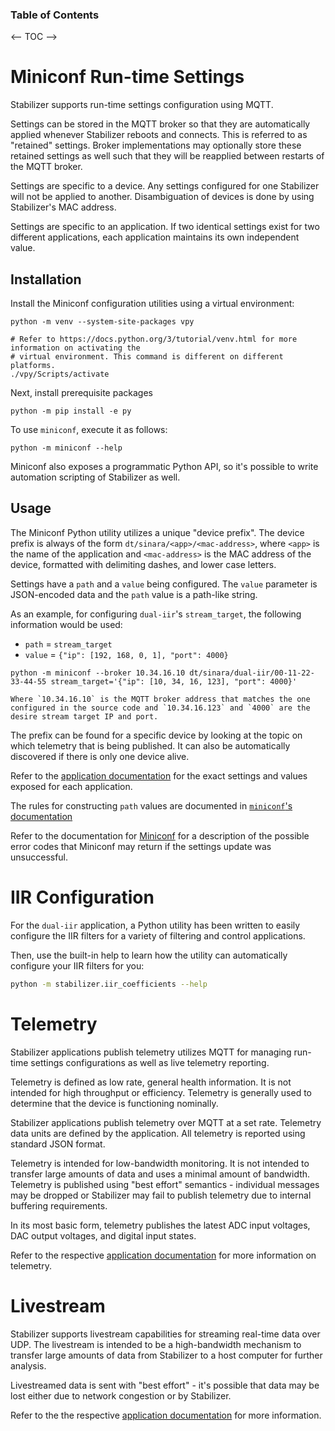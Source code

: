 

### Table of Contents

<-- TOC -->


# Miniconf Run-time Settings
Stabilizer supports run-time settings configuration using MQTT.

Settings can be stored in the MQTT broker so that they are automatically applied whenever
Stabilizer reboots and connects. This is referred to as "retained" settings. Broker implementations
may optionally store these retained settings as well such that they will be reapplied between
restarts of the MQTT broker.

Settings are specific to a device. Any settings configured for one Stabilizer will not be applied
to another. Disambiguation of devices is done by using Stabilizer's MAC address.

Settings are specific to an application. If two identical settings exist for two different
applications, each application maintains its own independent value.

## Installation
Install the Miniconf configuration utilities using a virtual environment:
```
python -m venv --system-site-packages vpy

# Refer to https://docs.python.org/3/tutorial/venv.html for more information on activating the
# virtual environment. This command is different on different platforms.
./vpy/Scripts/activate
```

Next, install prerequisite packages
```
python -m pip install -e py
```

To use `miniconf`, execute it as follows:
```
python -m miniconf --help
```

Miniconf also exposes a programmatic Python API, so it's possible to write automation scripting of
Stabilizer as well.

## Usage
The Miniconf Python utility utilizes a unique "device prefix". The device prefix is always of the
form `dt/sinara/<app>/<mac-address>`, where `<app>` is the name of the application and
`<mac-address>` is the MAC address of the device, formatted with delimiting dashes, and lower case letters.

Settings have a `path` and a `value` being configured. The `value` parameter is JSON-encoded data
and the `path` value is a path-like string.

As an example, for configuring `dual-iir`'s `stream_target`, the following information would be
used:
* `path` = `stream_target`
* `value` = `{"ip": [192, 168, 0, 1], "port": 4000}`

```
python -m miniconf --broker 10.34.16.10 dt/sinara/dual-iir/00-11-22-33-44-55 stream_target='{"ip": [10, 34, 16, 123], "port": 4000}'

Where `10.34.16.10` is the MQTT broker address that matches the one configured in the source code and `10.34.16.123` and `4000` are the desire stream target IP and port.
```

The prefix can be found for a specific device by looking at the topic on which telemetry that is
being published. It can also be automatically discovered if there is only one
device alive.

Refer to the [application documentation](overview.md#applications) for the exact settings and values exposed
for each application.

The rules for constructing `path` values are documented in [`miniconf`'s
documentation](https://github.com/quartiq/miniconf#settings-paths)

Refer to the documentation for [Miniconf](firmware/miniconf/enum.Error.html) for a
description of the possible error codes that Miniconf may return if the settings update was
unsuccessful.

# IIR Configuration
For the `dual-iir` application, a Python utility has been written to easily configure the IIR
filters for a variety of filtering and control applications.

Then, use the built-in help to learn how the utility can automatically configure your IIR filters
for you:
```bash
python -m stabilizer.iir_coefficients --help
```

# Telemetry

Stabilizer applications publish telemetry utilizes MQTT for managing run-time settings configurations as well as live telemetry
reporting.

Telemetry is defined as low rate, general health information. It is not intended for high throughput
or efficiency. Telemetry is generally used to determine that the device is functioning nominally.

Stabilizer applications publish telemetry over MQTT at a set rate. Telemetry data units are defined
by the application. All telemetry is reported using standard JSON format.

Telemetry is intended for low-bandwidth monitoring. It is not intended to transfer large amounts of
data and uses a minimal amount of bandwidth. Telemetry is published using "best effort" semantics -
individual messages may be dropped or Stabilizer may fail to publish telemetry due to internal
buffering requirements.

In its most basic form, telemetry publishes the latest ADC input voltages, DAC output voltages, and
digital input states.

Refer to the respective [application documentation](overview.md#applications) for more information on telemetry.

# Livestream

Stabilizer supports livestream capabilities for streaming real-time data over UDP. The livestream is
intended to be a high-bandwidth mechanism to transfer large amounts of data from Stabilizer to a
host computer for further analysis.

Livestreamed data is sent with "best effort" - it's possible that data may be lost either due to
network congestion or by Stabilizer.

Refer to the the respective [application documentation](overview.md#applications) for more information.
